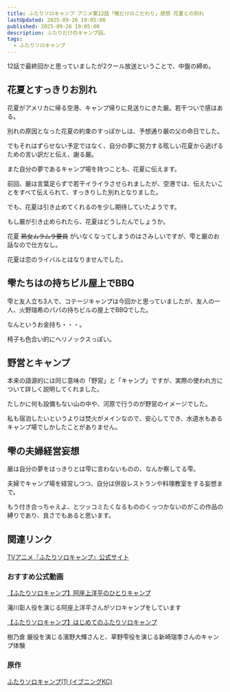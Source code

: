 ```yaml
---
title: ふたりソロキャンプ アニメ第12話「俺だけのこだわり」感想 花夏との別れ
lastUpdated: 2025-09-26 19:05:00
published: 2025-09-26 19:05:00
description: ふたりだけのキャンプ回。
tags:
  - ふたりソロキャンプ
---
```


12話で最終回かと思っていましたが2クール放送ということで、中盤の締め。

## 花夏とすっきりお別れ

花夏がアメリカに帰る空港、キャンプ帰りに見送りにきた厳。若干ついで感はある。

別れの原因となった花夏の約束のすっぽかしは、予想通り厳の父の命日でした。

でもそれはずらせない予定ではなく、自分の夢に努力する眩しい花夏から逃げるための言い訳だと伝え、謝る厳。

また自分の夢であるキャンプ場を持つことも、花夏に伝えます。

前回、厳は言葉足らずで若干イライラさせられましたが、空港では、伝えたいことをすべて伝えられて、すっきりした別れとなりました。

でも、花夏は引き止めてくれるのを少し期待していたようです。

もし厳が引き止められたら、花夏はどうしたんでしょうか。

花夏 ~~熟女ムラムラ要員~~ がいなくなってしまうのはさみしいですが、雫と厳のお話なので仕方なし。

花夏は恋のライバルとはなりませんでした。

## 雫たちはの持ちビル屋上でBBQ

雫と友人立ち3人で、コテージキャンプは今回かと思っていましたが、友人の一人、火野瑞希のパパの持ちビルの屋上でBBQでした。

なんというお金持ち・・・。

椅子も色合い的にヘリノックスっぽい。

## 野営とキャンプ

本来の語源的には同じ意味の「野営」と「キャンプ」ですが、実際の使われ方について詳しく説明してくれました。

たしかに何も設備もない山の中や、河原で行うのが野営のイメージでした。

私も宿泊したいというよりは焚火がメインなので、安心してでき、水道水もあるキャンプ場でしかしたことがありません。

## 雫の夫婦経営妄想

厳は自分の夢をはっきりとは雫に言わないものの、なんか察してる雫。

夫婦でキャンプ場を経営しつつ、自分は併設レストランや料理教室をする妄想まで。

もう付き合っちゃえよ、とツッコミたくなるもののくっつかないのがこの作品の縛りであり、良さでもあると思います。



## 関連リンク

[TVアニメ『ふたりソロキャンプ』公式サイト](https://2solocamp-anime.com/)

### おすすめ公式動画

[【ふたりソロキャンプ】阿座上洋平のひとりキャンプ](https://www.youtube.com/watch?v=YFk94cB5ZGs&t=913s)

滝川彰人役を演じる阿座上洋平さんがソロキャンプをしています


[【ふたりソロキャンプ】はじめてのふたりソロキャンプ](https://www.youtube.com/watch?v=hXye3n3Mmuo)

樹乃倉 厳役を演じる濱野大輝さんと、草野雫役を演じる新崎瑞季さんのキャンプ体験


### 原作  
[ふたりソロキャンプ(1) (イブニングKC) ](https://amzn.to/3JyPHSY)
